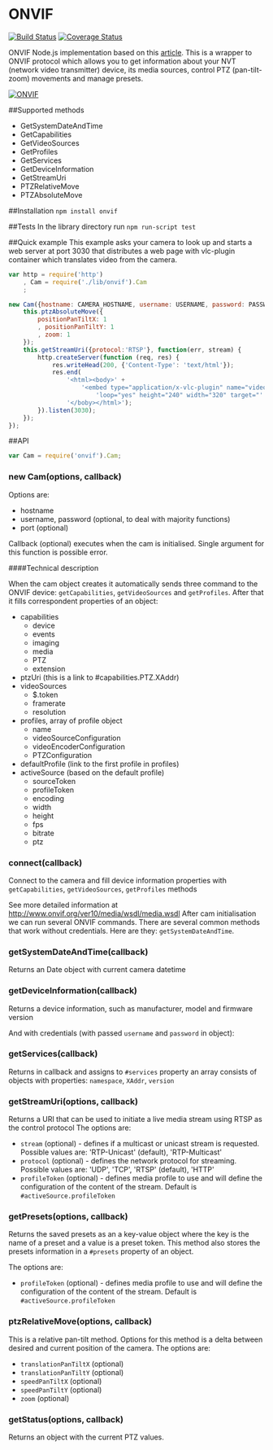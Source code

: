 # ONVIF

[![Build Status](https://travis-ci.org/agsh/onvif.png)](https://travis-ci.org/agsh/onvif)
[![Coverage Status](https://img.shields.io/coveralls/agsh/onvif.svg)](https://coveralls.io/r/agsh/onvif?branch=master)

ONVIF Node.js implementation based on this [article](http://ltoscanolm.hubpages.com/hub/onvif-programming-revealed).
This is a wrapper to ONVIF protocol which allows you to get information about your NVT (network video transmitter)
device, its media sources, control PTZ (pan-tilt-zoom) movements and manage presets.

[![ONVIF](http://www.onvif.org/Portals/_default/Skins/onvif/images/logo-new.jpg)](http://onvif.org)

##Supported methods
* GetSystemDateAndTime
* GetCapabilities
* GetVideoSources
* GetProfiles
* GetServices
* GetDeviceInformation
* GetStreamUri
* PTZRelativeMove
* PTZAbsoluteMove

##Installation
`npm install onvif`

##Tests
In the library directory run
`npm run-script test`

##Quick example
This example asks your camera to look up and starts a web server at port 3030 that distributes a web page with vlc-plugin
container which translates video from the camera.
```javascript
var http = require('http')
	, Cam = require('./lib/onvif').Cam
	;

new Cam({hostname: CAMERA_HOSTNAME, username: USERNAME, password: PASSWORD}, function(err) {
	this.ptzAbsoluteMove({
		positionPanTiltX: 1
		, positionPanTiltY: 1
		, zoom: 1
	});
	this.getStreamUri({protocol:'RTSP'}, function(err, stream) {
		http.createServer(function (req, res) {
			res.writeHead(200, {'Content-Type': 'text/html'});
			res.end(
				'<html><body>' +
					'<embed type="application/x-vlc-plugin" name="video" id="video" autoplay="yes"' +
						'loop="yes" height="240" width="320" target="' + stream.uri + '"></embed>' +
				'</boby></html>');
		}).listen(3030);
	});
});
```

##API

```javascript
var Cam = require('onvif').Cam;
```

### new Cam(options, callback)

Options are:
- hostname
- username, password (optional, to deal with majority functions)
- port (optional)

Callback (optional) executes when the cam is initialised. Single argument for this function is possible error.

####Technical description

When the cam object creates it automatically sends three command to the ONVIF device:
`getCapabilities`, `getVideoSources` and `getProfiles`. After that it fills correspondent properties of an object:

+ capabilities
  - device
  - events
  - imaging
  - media
  - PTZ
  - extension
+ ptzUri (this is a link to #capabilities.PTZ.XAddr)
+ videoSources
  - $.token
  - framerate
  - resolution
+ profiles, array of profile object
  - name
  - videoSourceConfiguration
  - videoEncoderConfiguration
  - PTZConfiguration
+ defaultProfile (link to the first profile in profiles)
+ activeSource (based on the default profile)
  - sourceToken
  - profileToken
  - encoding
  - width
  - height
  - fps
  - bitrate
  - ptz

### connect(callback)
Connect to the camera and fill device information properties with `getCapabilities`, `getVideoSources`, `getProfiles` methods

See more detailed information at http://www.onvif.org/ver10/media/wsdl/media.wsdl
After cam initialisation we can run several ONVIF commands.
There are several common methods that work without credentials. Here are they: `getSystemDateAndTime`.

### getSystemDateAndTime(callback)
Returns an Date object with current camera datetime

### getDeviceInformation(callback)
Returns a device information, such as manufacturer, model and firmware version

And with credentials (with passed `username` and `password` in object):

### getServices(callback)
Returns in callback and assigns to `#services` property an array consists of objects with properties: `namespace`, `XAddr`, `version`

### getStreamUri(options, callback)
Returns a URI that can be used to initiate a live media stream using RTSP as the control protocol
The options are:

* `stream` (optional) - defines if a multicast or unicast stream is requested. Possible values are: 'RTP-Unicast' (default), 'RTP-Multicast'
* `protocol` (optional) - defines the network protocol for streaming. Possible values are: 'UDP', 'TCP', 'RTSP' (default), 'HTTP'
* `profileToken` (optional) - defines media profile to use and will define the configuration of the content of the stream. Default is `#activeSource.profileToken`

### getPresets(options, callback)
Returns the saved presets as an a key-value object where the key is the name of a preset and a value is a preset token.
This method also stores the presets information in a `#presets` property of an object.

The options are:

* `profileToken` (optional) - defines media profile to use and will define the configuration of the content of the stream. Default is `#activeSource.profileToken`

### ptzRelativeMove(options, callback)
This is a relative pan-tilt method. Options for this method is a delta between desired and current position of the camera.
The options are:

* `translationPanTiltX` (optional)
* `translationPanTiltY` (optional)
* `speedPanTiltX` (optional)
* `speedPanTiltY` (optional)
* `zoom` (optional)

### getStatus(options, callback)
Returns an object with the current PTZ values.